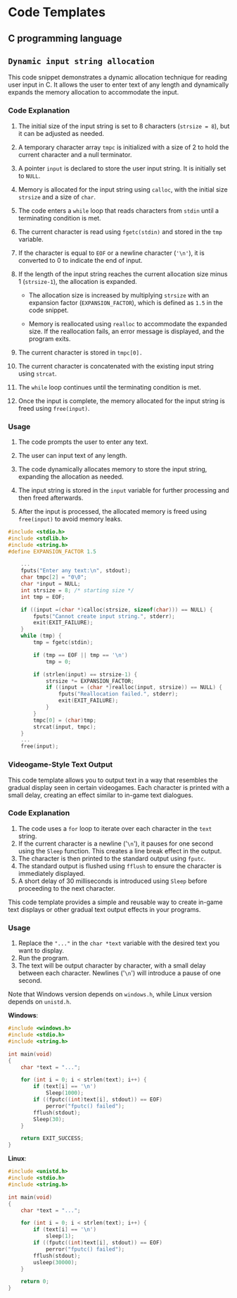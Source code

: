 # Code Templates

## **C programming language**

## `Dynamic input string allocation`

This code snippet demonstrates a dynamic allocation technique for reading user input in C. It allows the user to enter text of any length and dynamically expands the memory allocation to accommodate the input.

### **Code Explanation**

1. The initial size of the input string is set to 8 characters (`strsize = 8`), but it can be adjusted as needed.

2. A temporary character array `tmpc` is initialized with a size of 2 to hold the current character and a null terminator.

3. A pointer `input` is declared to store the user input string. It is initially set to `NULL`.

4. Memory is allocated for the input string using `calloc`, with the initial size `strsize` and a size of `char`.

5. The code enters a `while` loop that reads characters from `stdin` until a terminating condition is met.

6. The current character is read using `fgetc(stdin)` and stored in the `tmp` variable.

7. If the character is equal to `EOF` or a newline character (`'\n'`), it is converted to 0 to indicate the end of input.

8. If the length of the input string reaches the current allocation size minus 1 (`strsize-1`), the allocation is expanded.

    - The allocation size is increased by multiplying `strsize` with an expansion factor (`EXPANSION_FACTOR`), which is defined as `1.5` in the code snippet.

    - Memory is reallocated using `realloc` to accommodate the expanded size. If the reallocation fails, an error message is displayed, and the program exits.

9. The current character is stored in `tmpc[0].`

10. The current character is concatenated with the existing input string using `strcat`.

11. The `while` loop continues until the terminating condition is met.

12. Once the input is complete, the memory allocated for the input string is freed using `free(input)`.

### **Usage**

1. The code prompts the user to enter any text.

2. The user can input text of any length.

3. The code dynamically allocates memory to store the input string, expanding the allocation as needed.

4. The input string is stored in the `input` variable for further processing and then freed afterwards.

5. After the input is processed, the allocated memory is freed using `free(input)` to avoid memory leaks.

```c
#include <stdio.h>
#include <stdlib.h>
#include <string.h>
#define EXPANSION_FACTOR 1.5
```

```c
    ...
    fputs("Enter any text:\n", stdout);
    char tmpc[2] = "0\0";
    char *input = NULL;
    int strsize = 8; /* starting size */
    int tmp = EOF;

    if ((input =(char *)calloc(strsize, sizeof(char))) == NULL) {
        fputs("Cannot create input string.", stderr);
        exit(EXIT_FAILURE);
    }
    while (tmp) {
        tmp = fgetc(stdin);

        if (tmp == EOF || tmp == '\n')
            tmp = 0;

        if (strlen(input) == strsize-1) {
            strsize *= EXPANSION_FACTOR;
            if ((input = (char *)realloc(input, strsize)) == NULL) {
                fputs("Reallocation failed.", stderr);
                exit(EXIT_FAILURE);
            }
        }
        tmpc[0] = (char)tmp;
        strcat(input, tmpc);
    }
    ...
    free(input);
```

### Videogame-Style Text Output

This code template allows you to output text in a way that resembles the gradual display seen in certain videogames. Each character is printed with a small delay, creating an effect similar to in-game text dialogues.

### Code Explanation

1. The code uses a `for` loop to iterate over each character in the `text` string.
2. If the current character is a newline ('`\n`'), it pauses for one second using the `Sleep` function. This creates a line break effect in the output.
3. The character is then printed to the standard output using `fputc`.
4. The standard output is flushed using `fflush` to ensure the character is immediately displayed.
5. A short delay of 30 milliseconds is introduced using `Sleep` before proceeding to the next character.

This code template provides a simple and reusable way to create in-game text displays or other gradual text output effects in your programs.

### Usage

1. Replace the `"..."` in the `char *text` variable with the desired text you want to display.
2. Run the program.
3. The text will be output character by character, with a small delay between each character. Newlines ('`\n`') will introduce a pause of one second.

Note that Windows version depends on `windows.h`, while Linux version depends on `unistd.h`.

**Windows**:

```c
#include <windows.h>
#include <stdio.h>
#include <string.h>

int main(void)
{
    char *text = "...";

    for (int i = 0; i < strlen(text); i++) {
        if (text[i] == '\n')
            Sleep(1000);
        if ((fputc((int)text[i], stdout)) == EOF)
            perror("fputc() failed");
        fflush(stdout);
        Sleep(30);
    }

    return EXIT_SUCCESS;
}
```

**Linux**:

```c
#include <unistd.h>
#include <stdio.h>
#include <string.h>

int main(void)
{
    char *text = "...";

    for (int i = 0; i < strlen(text); i++) {
        if (text[i] == '\n')
            sleep(1);
        if ((fputc((int)text[i], stdout)) == EOF)
            perror("fputc() failed");
        fflush(stdout);
        usleep(30000);
    }

    return 0;
}
```
